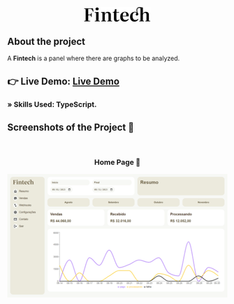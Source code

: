 <div align='center'><img style="width:30%" src='./src/assets/fintech.svg'/></div>

<h2>About the project</h2>

  <p>A <b>Fintech</b> is a panel where there are graphs to be analyzed.</p>

## 👉 Live Demo: <a href='https://fintech-flax.vercel.app/'>Live Demo</a>

### » Skills Used: TypeScript.

##

<h2>Screenshots of the Project 📸</h2>
<br>
<h3 align='center'>Home Page 🏡</h3>

<div align='center'>
<img src='./src/assets/homepage-fintech.png'/>

</div>
